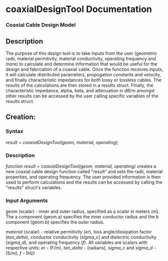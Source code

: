 # coaxialDesignTool Documentation
### Coaxial Cable Design Model

## Description
The purpose of this design tool is to take inputs from the user (geometric radii, material permitivity, material conductivity, operating frequency and more) 
to calculate and determine information that would be useful for the design and fabrication of a coaxial cable. Once the function receives inputs, it will calculate
distributed parameters, propogation constants and velocity, and finally characteristic impedances for both lossy or lossless cables. The results of the calculations
are then stored in a results struct. Finally, the characteristic impedance, alpha, beta, and attenuation in dB/m amongst other results can be accessed by the user
calling specific variables of the results struct.


## Creation:
### Syntax
*result = coaxialDesignTool(geom, material, operating);*

### Description
*function result = coaxialDesignTool(geom, material, operating)* creates a new coaxial cable design function called "result" and sets the radii, material properties, and operating frequency.
The user provided information is then used to perform calculations and the results can be accessed by calling the "results" struct's variables.


### Input Arguments
*geom* (scalar) - inner and outer radius, specified as a scalar in meters (m). The a component (geom.a) specifies the inner conductor radius and the b component (geom.b) specifies the outer
radius.

*material* (scalar) - relative permitivity (*er*), loss angle/dissipation factor (*tan_delta*), conductor conductivity (*sigma_c*) and dielectric conductivity (*sigma_d*), and operating frequency (*f*).
All variables are scalars with respective units: *er* - (F/m), *tan_delta* - (radians), *sigma_c* and *sigma_d* - (S/m), *f* - (Hz)

